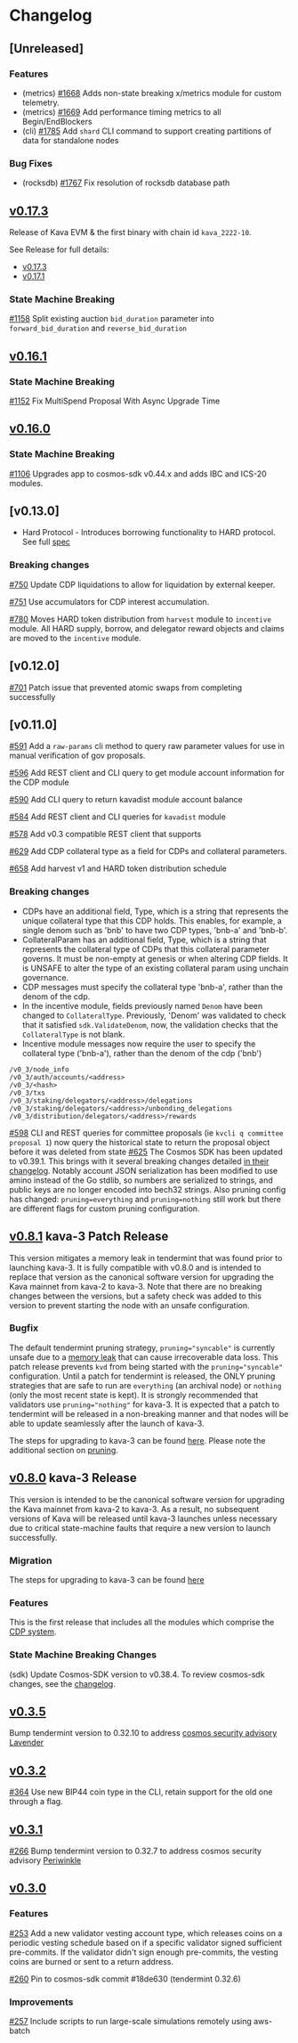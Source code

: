 <!--
Guiding Principles:

Changelogs are for humans, not machines.
There should be an entry for every single version.
The same types of changes should be grouped.
Versions and sections should be linkable.
The latest version comes first.
The release date of each version is displayed.
Mention whether you follow Semantic Versioning.

Usage:

Change log entries are to be added to the Unreleased section under the
appropriate stanza (see below). Each entry should ideally include a tag and
the Github issue reference in the following format:

* (<tag>) \#<issue-number> message

The issue numbers will later be link-ified during the release process so you do
not have to worry about including a link manually, but you can if you wish.

Types of changes (Stanzas):

"Features" for new features.
"Improvements" for changes in existing functionality.
"Deprecated" for soon-to-be removed features.
"Bug Fixes" for any bug fixes.
"Client Breaking" for breaking CLI commands and REST routes.
"State Machine Breaking" for breaking the AppState

Ref: https://keepachangelog.com/en/1.0.0/
-->

# Changelog

## [Unreleased]

### Features

- (metrics) [#1668] Adds non-state breaking x/metrics module for custom telemetry.
- (metrics) [#1669] Add performance timing metrics to all Begin/EndBlockers
- (cli) [#1785] Add `shard` CLI command to support creating partitions of data for standalone nodes

### Bug Fixes
- (rocksdb) [#1767] Fix resolution of rocksdb database path

## [v0.17.3](https://github.com/Kava-Labs/kava/releases/tag/v0.17.3)

Release of Kava EVM & the first binary with chain id `kava_2222-10`.

See Release for full details:
* [v0.17.3](https://github.com/Kava-Labs/kava/releases/tag/v0.17.3)
* [v0.17.1](https://github.com/Kava-Labs/kava/releases/tag/v0.17.1)

### State Machine Breaking
[\#1158](https://github.com/Kava-Labs/kava/pull/1158) Split existing auction `bid_duration` parameter into `forward_bid_duration` and `reverse_bid_duration`

## [v0.16.1](https://github.com/Kava-Labs/kava/releases/tag/v0.16.1)

### State Machine Breaking

[\#1152](https://github.com/Kava-Labs/kava/pull/1152) Fix MultiSpend Proposal With Async Upgrade Time

## [v0.16.0](https://github.com/Kava-Labs/kava/releases/tag/v0.16.0)

### State Machine Breaking
[\#1106](https://github.com/Kava-Labs/kava/pull/1106) Upgrades app to cosmos-sdk v0.44.x and adds IBC and ICS-20 modules.

## [v0.13.0]

* Hard Protocol - Introduces borrowing functionality to HARD protocol. See full [spec](https://github.com/Kava-Labs/kava/tree/master/x/hard/spec)

### Breaking changes

[\#750](https://github.com/Kava-Labs/kava/pull/750) Update CDP liquidations to allow for liquidation by external keeper.

[\#751](https://github.com/Kava-Labs/kava/pull/751) Use accumulators for CDP interest accumulation.

[\#780](https://github.com/Kava-Labs/kava/pull/780) Moves HARD token distribution from `harvest` module to `incentive` module. All HARD supply, borrow, and delegator reward objects and claims are moved to the `incentive` module.



## [v0.12.0]

[\#701](https://github.com/Kava-Labs/kava/pull/701) Patch issue that prevented atomic swaps from completing successfully
## [v0.11.0]

[\#591](https://github.com/Kava-Labs/kava/pull/591) Add a `raw-params` cli method to query raw parameter values for use in manual verification of gov proposals.

[\#596](https://github.com/Kava-Labs/kava/pull/596) Add REST client and CLI query to get module account information for the CDP module

[\#590](https://github.com/Kava-Labs/kava/pull/590) Add CLI query to return kavadist module account balance

[\#584](https://github.com/Kava-Labs/kava/pulls/584) Add REST client and CLI queries for `kavadist` module

[\#578](https://github.com/Kava-Labs/kava/pulls/578) Add v0.3 compatible REST client that supports

[\#629](https://github.com/Kava-Labs/kava/pulls/629) Add CDP collateral type as a field for CDPs and collateral parameters.

[\#658](https://github.com/Kava-Labs/kava/pulls/658) Add harvest v1 and HARD token distribution schedule

### Breaking changes

* CDPs have an additional field, Type, which is a string that represents the unique collateral type that this CDP holds. This enables, for example, a single denom such as 'bnb' to have two CDP types, 'bnb-a' and 'bnb-b'.
* CollateralParam has an additional field, Type, which is a string that represents the collateral type of CDPs that this collateral parameter governs. It must be non-empty at genesis or when altering CDP fields. It is UNSAFE to alter the type of an existing collateral param using unchain governance.
* CDP messages must specify the collateral type 'bnb-a', rather than the denom of the cdp.
* In the incentive module, fields previously named `Denom` have been changed to `CollateralType`. Previously, 'Denom' was validated to check that it satisfied `sdk.ValidateDenom`, now, the validation checks that the `CollateralType` is not blank.
* Incentive module messages now require the user to specify the collateral type ('bnb-a'), rather than the denom of the cdp ('bnb')

```plaintext
/v0_3/node_info
/v0_3/auth/accounts/<address>
/v0_3/<hash>
/v0_3/txs
/v0_3/staking/delegators/<address>/delegations
/v0_3/staking/delegators/<address>/unbonding_delegations
/v0_3/distribution/delegators/<address>/rewards
```

[\#598](https://github.com/Kava-Labs/kava/pulls/598) CLI and REST queries for committee proposals (ie `kvcli q committee proposal 1`) now query the historical state to return the proposal object before it was deleted from state
[\#625](https://github.com/Kava-Labs/kava/pull/625) The Cosmos SDK has been updated to v0.39.1. This brings with it several breaking changes detailed [in their changelog](https://github.com/cosmos/cosmos-sdk/blob/v0.39.1/CHANGELOG.md). Notably account JSON serialization has been modified to use amino instead of the Go stdlib, so numbers are serialized to strings, and public keys are no longer encoded into bech32 strings. Also pruning config has changed: `pruning=everything` and `pruning=nothing` still work but there are different flags for custom pruning configuration.

## [v0.8.1](https://github.com/Kava-Labs/kava/releases/tag/v0.8.1) kava-3 Patch Release

This version mitigates a memory leak in tendermint that was found prior to launching kava-3. It is fully compatible with v0.8.0 and is intended to replace that version as the canonical software version for upgrading the Kava mainnet from kava-2 to kava-3. Note that there are no breaking changes between the versions, but a safety check was added to this version to prevent starting the node with an unsafe configuration.

### Bugfix

The default tendermint pruning strategy, `pruning="syncable"` is currently unsafe due to a [memory leak](https://github.com/tendermint/iavl/issues/256) that can cause irrecoverable data loss. This patch release prevents `kvd` from being started with the `pruning="syncable"` configuration. Until a patch for tendermint is released, the ONLY pruning strategies that are safe to run are `everything` (an archival node) or `nothing` (only the most recent state is kept). It is strongly recommended that validators use `pruning="nothing"` for kava-3. It is expected that a patch to tendermint will be released in a non-breaking manner and that nodes will be able to update seamlessly after the launch of kava-3.

The steps for upgrading to kava-3 can be found [here](https://github.com/Kava-Labs/kava/blob/v0.10.0/contrib/kava-3/migration.md). Please note the additional section on [pruning](https://github.com/Kava-Labs/kava/blob/v0.10.0/contrib/kava-3/migration.md#Pruning).

## [v0.8.0](https://github.com/Kava-Labs/kava/releases/tag/v0.8.0) kava-3 Release

This version is intended to be the canonical software version for upgrading the Kava mainnet from kava-2 to kava-3. As a result, no subsequent versions of Kava will be released until kava-3 launches unless necessary due to critical state-machine faults that require a new version to launch successfully.

### Migration

The steps for upgrading to kava-3 can be found [here](https://github.com/Kava-Labs/kava/blob/v0.10.0/contrib/kava-3/migration.md)

### Features

This is the first release that includes all the modules which comprise the [CDP system](https://docs.kava.io/).

### State Machine Breaking Changes

(sdk) Update Cosmos-SDK version to v0.38.4. To review cosmos-sdk changes, see the [changelog](https://github.com/cosmos/cosmos-sdk/blob/v0.38.4/CHANGELOG.md).


## [v0.3.5](https://github.com/Kava-Labs/kava/releases/tag/v0.3.5)

Bump tendermint version to 0.32.10 to address [cosmos security advisory Lavender](https://forum.cosmos.network/t/cosmos-mainnet-security-advisory-lavender/3511)

## [v0.3.2](https://github.com/Kava-Labs/kava/releases/tag/v0.3.2)

[\#364](https://github.com/Kava-Labs/kava/pulls/364)  Use new BIP44 coin type in the CLI, retain support for the old one through a flag.

## [v0.3.1](https://github.com/Kava-Labs/kava/releases/tag/v0.3.1)

[\#266](https://github.com/Kava-Labs/kava/pulls/266) Bump tendermint version to 0.32.7 to address cosmos security advisory [Periwinkle](https://forum.cosmos.network/t/cosmos-mainnet-security-advisory-periwinkle/2911)

## [v0.3.0](https://github.com/Kava-Labs/kava/releases/tag/v0.3.0)

### Features

[\#253](https://github.com/Kava-Labs/kava/pulls/253) Add a new validator vesting account type, which releases coins on a periodic vesting schedule based on if a specific validator signed sufficient pre-commits. If the validator didn't sign enough pre-commits, the vesting coins are burned or sent to a return address.

[\#260](https://github.com/Kava-Labs/kava/pulls/260) Pin to cosmos-sdk commit #18de630 (tendermint 0.32.6)

### Improvements

[\#257](https://github.com/Kava-Labs/kava/pulls/257) Include scripts to run large-scale simulations remotely using aws-batch

[#1785]: https://github.com/Kava-Labs/kava/pull/1785
[#1767]: https://github.com/Kava-Labs/kava/pull/1767
[#1669]: https://github.com/Kava-Labs/kava/pull/1669
[#1668]: https://github.com/Kava-Labs/kava/pull/1668
